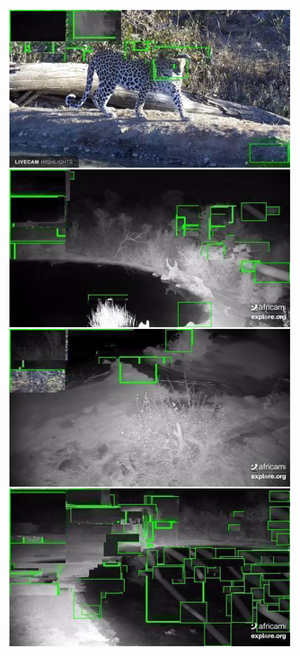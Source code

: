 ![20200808-232238-235243](in/20200808/20200808-232238-235243_0_.jpg)
![20200808-235248-000003](in/20200808/20200808-235248-000003_0_.jpg)
![20200809-000008-003013](in/20200809/20200809-000008-003013_0_.jpg)
![20200809-003018-010023](in/20200809/20200809-003018-010023_0_.jpg)
